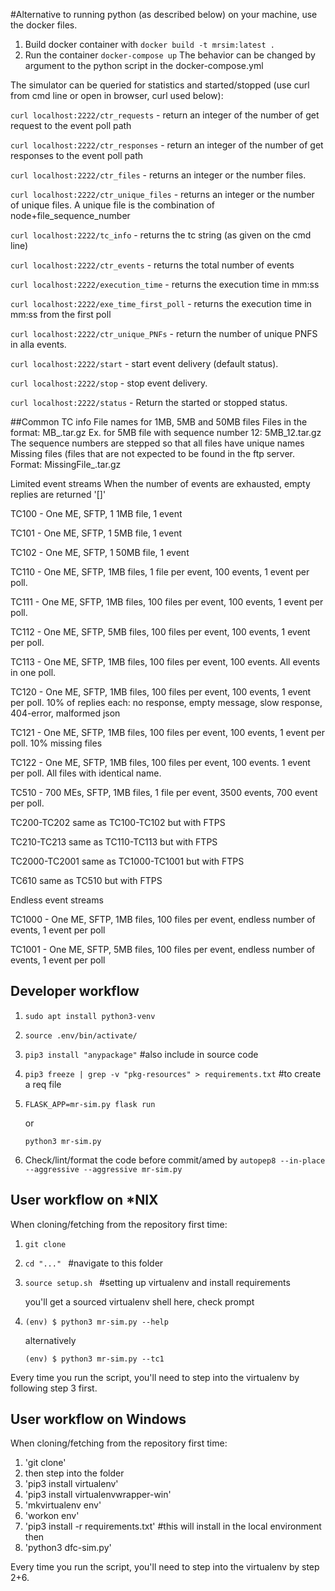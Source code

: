 
#Alternative to running python (as described below) on your machine, use the docker files.
1. Build docker container with ```docker build -t mrsim:latest .```
2. Run the container ```docker-compose up```
The behavior can be changed by argument to the python script in the docker-compose.yml

The simulator can be queried for statistics  and  started/stopped (use curl from cmd line or open in browser, curl used below):

`curl localhost:2222/ctr_requests`   - return an integer of the number of get request to the event poll path

`curl localhost:2222/ctr_responses`  - return an integer of the number of get responses to the event poll path

`curl localhost:2222/ctr_files` - returns an integer or the number files.  

`curl localhost:2222/ctr_unique_files` - returns an integer or the number of unique files. A unique file is the combination of node+file_sequence_number 

`curl localhost:2222/tc_info` - returns the tc string (as given on the cmd line)

`curl localhost:2222/ctr_events` - returns the total number of events

`curl localhost:2222/execution_time` - returns the execution time in mm:ss

`curl localhost:2222/exe_time_first_poll` - returns the execution time in mm:ss from the first poll

`curl localhost:2222/ctr_unique_PNFs` - return the number of unique PNFS in alla events.

`curl localhost:2222/start` - start event delivery (default status).

`curl localhost:2222/stop` - stop event delivery.

`curl localhost:2222/status` - Return the started or stopped status.

##Common TC info
File names for 1MB, 5MB and 50MB files
Files in the format: <size-in-mb>MB_<sequence-number>.tar.gz    Ex. for 5MB file with sequence number 12:  5MB_12.tar.gz
The sequence numbers are stepped so that all files have unique names
Missing files (files that are not expected to be found in the ftp server. Format: MissingFile_<sequence-number>.tar.gz

Limited event streams
When the number of events are exhausted, empty replies are returned '[]'

TC100 - One ME, SFTP, 1 1MB file, 1 event

TC101 - One ME, SFTP, 1 5MB file, 1 event

TC102 - One ME, SFTP, 1 50MB file, 1 event

TC110 - One ME, SFTP, 1MB files, 1 file per event, 100 events, 1 event per poll.

TC111 - One ME, SFTP, 1MB files, 100 files per event, 100 events, 1 event per poll.

TC112 - One ME, SFTP, 5MB files, 100 files per event, 100 events, 1 event per poll.

TC113 - One ME, SFTP, 1MB files, 100 files per event, 100 events. All events in one poll.


TC120 - One ME, SFTP, 1MB files, 100 files per event, 100 events, 1 event per poll. 10% of replies each: no response, empty message, slow response, 404-error, malformed json

TC121 - One ME, SFTP, 1MB files, 100 files per event, 100 events, 1 event per poll. 10% missing files

TC122 - One ME, SFTP, 1MB files, 100 files per event, 100 events. 1 event per poll. All files with identical name. 

TC510 - 700 MEs, SFTP, 1MB files, 1 file per event, 3500 events, 700 event per poll.

TC200-TC202 same as TC100-TC102 but with FTPS

TC210-TC213 same as TC110-TC113 but with FTPS

TC2000-TC2001 same as TC1000-TC1001 but with FTPS

TC610 same as TC510 but with FTPS


Endless event streams

TC1000 - One ME, SFTP, 1MB files, 100 files per event, endless number of events, 1 event per poll

TC1001 - One ME, SFTP, 5MB files, 100 files per event, endless number of events, 1 event per poll


## Developer workflow

1. ```sudo apt install python3-venv```
2. ```source .env/bin/activate/```
3. ```pip3 install "anypackage"```      #also include in source code
4. ```pip3 freeze | grep -v "pkg-resources" > requirements.txt```   #to create a req file
5. ```FLASK_APP=mr-sim.py flask run```

    or

   ```python3 mr-sim.py ```

6. Check/lint/format the code before commit/amed by ```autopep8 --in-place --aggressive --aggressive mr-sim.py```


## User workflow on *NIX


When cloning/fetching from the repository first time:
1. `git clone`
2. `cd "..." ` 		#navigate to this folder
3. `source setup.sh `	#setting up virtualenv and install requirements

    you'll get a sourced virtualenv shell here, check prompt
4. `(env) $ python3 mr-sim.py --help`

    alternatively

    `(env) $ python3 mr-sim.py --tc1`

Every time you run the script, you'll need to step into the virtualenv by following step 3 first.

## User workflow on Windows

When cloning/fetching from the repository first time:

1. 'git clone'
2. then step into the folder
3. 'pip3 install virtualenv'
4. 'pip3 install virtualenvwrapper-win'
5. 'mkvirtualenv env'
6. 'workon env'
7. 'pip3 install -r requirements.txt'   #this will install in the local environment then
8. 'python3 dfc-sim.py'

Every time you run the script, you'll need to step into the virtualenv by step 2+6.